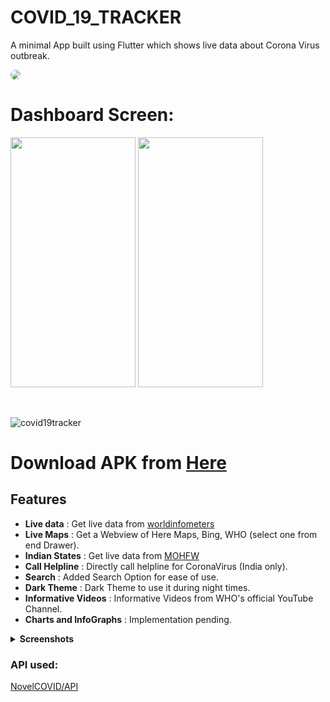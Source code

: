 # COVID_19_TRACKER
A minimal App built using Flutter which shows live data about Corona Virus outbreak.


<img style="border-radius: 50%;" src="https://github.com/madhavtripathi05/COVID_19_TRACKER/blob/master/assets/screenshots/cov.jpeg" >


# Dashboard Screen:

<span>
 <img height=400 width=200 src="https://github.com/madhavtripathi05/COVID_19_TRACKER/blob/master/assets/screenshots/screen%20(11).png" />
  <img height=400 width=200 src="https://github.com/madhavtripathi05/COVID_19_TRACKER/blob/master/assets/screenshots/screen%20(12).png" />
</span>

&nbsp;

![covid19tracker](https://img.shields.io/badge/COVID__19__TRACKER-v0.6.5(Beta)-blue)

# Download APK from [Here](https://drive.google.com/open?id=1D3r1BxY0xSfatteFiJBsWgjaK5rS9h97)

## Features
* __Live data__ : Get live data from [worldinfometers](https://www.worldometers.info/coronavirus/)
* __Live Maps__ : Get a Webview of Here Maps, Bing, WHO (select one from end Drawer).
* __Indian States__ : Get live data from [MOHFW](https://www.mohfw.gov.in/)
* __Call Helpline__ : Directly call helpline for CoronaVirus (India only).
* __Search__ : Added Search Option for ease of use.
* __Dark Theme__ : Dark Theme to use it during night times.
* __Informative Videos__ : Informative Videos from WHO's official YouTube Channel.
* __Charts and InfoGraphs__ : Implementation pending.


<details>
  <summary><strong>Screenshots</strong></summary> 
  <img height=400 width=200 src="https://github.com/madhavtripathi05/COVID_19_TRACKER/blob/master/assets/screenshots/screen%20(1).png" />
  <img height=400 width=200 src="https://github.com/madhavtripathi05/COVID_19_TRACKER/blob/master/assets/screenshots/screen%20(2).png" />
  <img height=400 width=200 src="https://github.com/madhavtripathi05/COVID_19_TRACKER/blob/master/assets/screenshots/screen%20(3).png" />
  <img height=400 width=200 src="https://github.com/madhavtripathi05/COVID_19_TRACKER/blob/master/assets/screenshots/screen%20(4).png" />
  <img height=400 width=200 src="https://github.com/madhavtripathi05/COVID_19_TRACKER/blob/master/assets/screenshots/screen%20(5).png" />
  <img height=400 width=200 src="https://github.com/madhavtripathi05/COVID_19_TRACKER/blob/master/assets/screenshots/screen%20(6).png" />
   <img height=400 width=200 src="https://github.com/madhavtripathi05/COVID_19_TRACKER/blob/master/assets/screenshots/screen%20(7).png" />
  <img height=400 width=200 src="https://github.com/madhavtripathi05/COVID_19_TRACKER/blob/master/assets/screenshots/screen%20(8).png" />
  <img height=400 width=200 src="https://github.com/madhavtripathi05/COVID_19_TRACKER/blob/master/assets/screenshots/screen%20(9).png" />
  <img height=400 width=200 src="https://github.com/madhavtripathi05/COVID_19_TRACKER/blob/master/assets/screenshots/screen%20(10).png" />
  <img height=400 width=200 src="https://github.com/madhavtripathi05/COVID_19_TRACKER/blob/master/assets/screenshots/screen%20(11).png" />
  <img height=400 width=200 src="https://github.com/madhavtripathi05/COVID_19_TRACKER/blob/master/assets/screenshots/screen%20(12).png" />
    <img height=400 width=200 src="https://github.com/madhavtripathi05/COVID_19_TRACKER/blob/master/assets/screenshots/screen%20(13).png" />
  <img height=400 width=200 src="https://github.com/madhavtripathi05/COVID_19_TRACKER/blob/master/assets/screenshots/screen%20(14).png" />
  <img height=400 width=200 src="https://github.com/madhavtripathi05/COVID_19_TRACKER/blob/master/assets/screenshots/screen%20(15).png" />
  <img height=400 width=200 src="https://github.com/madhavtripathi05/COVID_19_TRACKER/blob/master/assets/screenshots/screen%20(16).png" />
  <img height=400 width=200 src="https://github.com/madhavtripathi05/COVID_19_TRACKER/blob/master/assets/screenshots/screen%20(17).png" />
  <img height=400 width=200 src="https://github.com/madhavtripathi05/COVID_19_TRACKER/blob/master/assets/screenshots/screen%20(18).png" />
   <img height=400 width=200 src="https://github.com/madhavtripathi05/COVID_19_TRACKER/blob/master/assets/screenshots/screen%20(19).png" />
  <img height=400 width=200 src="https://github.com/madhavtripathi05/COVID_19_TRACKER/blob/master/assets/screenshots/screen%20(20).png" />
  <img height=400 width=200 src="https://github.com/madhavtripathi05/COVID_19_TRACKER/blob/master/assets/screenshots/screen%20(21).png" />
  <img height=400 width=200 src="https://github.com/madhavtripathi05/COVID_19_TRACKER/blob/master/assets/screenshots/screen%20(22).png" />
  <img height=400 width=200 src="https://github.com/madhavtripathi05/COVID_19_TRACKER/blob/master/assets/screenshots/screen%20(23).png" />
  <img height=400 width=200 src="https://github.com/madhavtripathi05/COVID_19_TRACKER/blob/master/assets/screenshots/screen%20(24).png" />
</details>

### API used:
[NovelCOVID/API](https://github.com/NovelCOVID/API)
